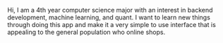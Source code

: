 Hi, I am a 4th year computer science major with an interest in backend development, machine learning, and quant. I want to learn new things through doing this app and make it a very simple to use interface that is appealing to the general population who online shops.
